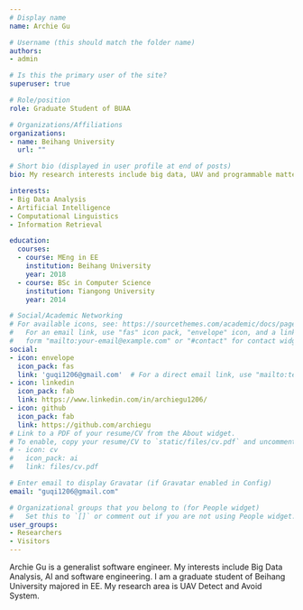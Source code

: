 ```yaml
---
# Display name
name: Archie Gu

# Username (this should match the folder name)
authors:
- admin

# Is this the primary user of the site?
superuser: true

# Role/position
role: Graduate Student of BUAA

# Organizations/Affiliations
organizations:
- name: Beihang University
  url: ""

# Short bio (displayed in user profile at end of posts)
bio: My research interests include big data, UAV and programmable matter.

interests:
- Big Data Analysis
- Artificial Intelligence
- Computational Linguistics
- Information Retrieval

education:
  courses:
  - course: MEng in EE
    institution: Beihang University
    year: 2018
  - course: BSc in Computer Science
    institution: Tiangong University
    year: 2014

# Social/Academic Networking
# For available icons, see: https://sourcethemes.com/academic/docs/page-builder/#icons
#   For an email link, use "fas" icon pack, "envelope" icon, and a link in the
#   form "mailto:your-email@example.com" or "#contact" for contact widget.
social:
- icon: envelope
  icon_pack: fas
  link: 'guqi1206@gmail.com'  # For a direct email link, use "mailto:test@example.org".
- icon: linkedin
  icon_pack: fab
  link: https://www.linkedin.com/in/archiegu1206/
- icon: github
  icon_pack: fab
  link: https://github.com/archiegu
# Link to a PDF of your resume/CV from the About widget.
# To enable, copy your resume/CV to `static/files/cv.pdf` and uncomment the lines below.
# - icon: cv
#   icon_pack: ai
#   link: files/cv.pdf

# Enter email to display Gravatar (if Gravatar enabled in Config)
email: "guqi1206@gmail.com"

# Organizational groups that you belong to (for People widget)
#   Set this to `[]` or comment out if you are not using People widget.
user_groups:
- Researchers
- Visitors
---
```


Archie Gu is a generalist software engineer. My interests include Big Data Analysis, AI and software engineering. I am a graduate student of Beihang University majored in EE. My research area is UAV Detect and Avoid System.